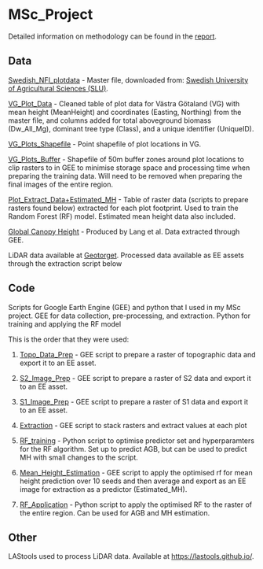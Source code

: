 # MSc_Project

Detailed information on methodology can be found in the [report](). 

## Data

[Swedish_NFI_plotdata](swe_nfi_plotdata.xlsx) - Master file, downloaded from: [Swedish University of Agricultural Sciences (SLU)](https://www.slu.se/en/Collaborative-Centres-and-Projects/the-swedish-national-forest-inventory/listor/sample-plot-data/).

[VG_Plot_Data](VG_Plot_Data.csv) - Cleaned table of plot data for Västra Götaland (VG) with mean height (MeanHeight) and coordinates (Easting, Northing) from the master file, and columns added for total aboveground biomass (Dw_All_Mg), dominant tree type (Class), and a unique identifier (UniqueID).

[VG_Plots_Shapefile](VG_Plots.shp) - Point shapefile of plot locations in VG.

[VG_Plots_Buffer](VG_Plots_50m_Buffer.shp) - Shapefile of 50m buffer zones around plot locations to clip rasters to in GEE to minimise storage space and processing time when preparing the training data. Will need to be removed when preparing the final images of the entire region.

[Plot_Extract_Data+Estimated_MH](Plot_Extract_Data+Estimated_MH.csv) - Table of raster data (scripts to prepare rasters found below) extracted for each plot footprint. Used to train the Random Forest (RF) model. Estimated mean height data also included.

[Global Canopy Height](https://langnico.github.io/globalcanopyheight/) - Produced by Lang et al. Data extracted through GEE.

LiDAR data available at [Geotorget](https://geotorget.lantmateriet.se/geodataprodukter). Processed data available as EE assets through the extraction script below


## Code

Scripts for Google Earth Engine (GEE) and python that I used in my MSc project. GEE for data collection, pre-processing, and extraction. Python for training and applying the RF model

This is the order that they were used:

1. [Topo_Data_Prep](https://code.earthengine.google.com/7acdb906d98cd9a32054a4e1df61091e) - GEE script to prepare a raster of topographic data and export it to an EE asset.

2. [S2_Image_Prep](https://code.earthengine.google.com/bb425c4cdeb47f4c4a6bc7b0da602d54?noload=1) - GEE script to prepare a raster of S2 data and export it to an EE asset.

3. [S1_Image_Prep](https://code.earthengine.google.com/36e5c5ca990211a2b53b49531ba31705) - GEE script to prepare a raster of S1 data and export it to an EE asset.

4. [Extraction](https://code.earthengine.google.com/bf49b3ba8421931d774e68169d1115fa?noload=1) - GEE script to stack rasters and extract values at each plot

5. [RF_training](RF_Training+Optimisation.ipynb) - Python script to optimise predictor set and hyperparamters for the RF algorithm. Set up to predict AGB, but can be used to predict MH with small changes to the script.

6.  [Mean_Height_Estimation](https://code.earthengine.google.com/00e81916a63521a63046308bbbc7b3e8) - GEE script to apply the optimised rf for mean height prediction over 10 seeds and then average and export as an EE image for extraction as a predictor (Estimated_MH).

9. [RF_Application](AGB_Estimation.ipynb) - Python script to apply the optimised RF to the raster of the entire region. Can be used for AGB and MH estimation.


## Other

LAStools used to process LiDAR data. Available at https://lastools.github.io/.
